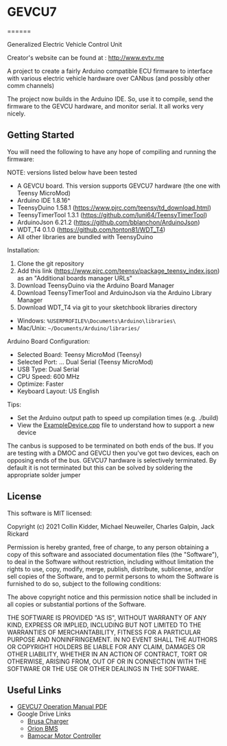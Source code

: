 # GEVCU7
======

Generalized Electric Vehicle Control Unit

Creator's website can be found at : http://www.evtv.me

A project to create a fairly Arduino compatible ECU firmware
to interface with various electric vehicle hardware over CANbus
(and possibly other comm channels)

The project now builds in the Arduino IDE. So, use it to compile, send the firmware to the GEVCU hardware, and monitor serial. It all works very nicely.

## Getting Started
You will need the following to have any hope of compiling and running the firmware:

NOTE: versions listed below have been tested
- A GEVCU board. This version supports GEVCU7 hardware (the one with Teensy MicroMod)
- Arduino IDE 1.8.16^
- TeensyDuino 1.58.1 (https://www.pjrc.com/teensy/td_download.html)
- TeensyTimerTool 1.3.1 (https://github.com/luni64/TeensyTimerTool)
- ArduinoJson 6.21.2 (https://github.com/bblanchon/ArduinoJson)
- WDT_T4 0.1.0 (https://github.com/tonton81/WDT_T4)
- All other libraries are bundled with TeensyDuino

Installation:
1. Clone the git repository
2. Add this link (https://www.pjrc.com/teensy/package_teensy_index.json) as an "Additional boards manager URLs"
3. Download TeensyDuino via the Arduino Board Manager
4. Download TeensyTimerTool and ArduinoJson via the Arduino Library Manager
5. Download WDT_T4 via git to your sketchbook libraries directory
  * Windows: `%USERPROFILE%\Documents\Arduino\libraries\`
  * Mac/Unix: `~/Documents/Arduino/libraries/`

Arduino Board Configuration:
* Selected Board: Teensy MicroMod (Teensy)
* Selected Port: ... Dual Serial (Teensy MicroMod)
* USB Type: Dual Serial
* CPU Speed: 600 MHz
* Optimize: Faster
* Keyboard Layout: US English

Tips:
* Set the Arduino output path to speed up compilation times (e.g. ./build)
* View the [ExampleDevice.cpp](docs/ExampleDevice.cpp) file to understand how to support a new device


The canbus is supposed to be terminated on both ends of the bus. If you are testing with a DMOC and GEVCU then you've got two devices, each on opposing ends of the bus. GEVCU7 hardware is selectively terminated. By default it is not terminated but this can be solved by soldering the appropriate solder jumper

## License

This software is MIT licensed:

Copyright (c) 2021 Collin Kidder, Michael Neuweiler, Charles Galpin, Jack Rickard

Permission is hereby granted, free of charge, to any person obtaining
a copy of this software and associated documentation files (the
"Software"), to deal in the Software without restriction, including
without limitation the rights to use, copy, modify, merge, publish,
distribute, sublicense, and/or sell copies of the Software, and to
permit persons to whom the Software is furnished to do so, subject to
the following conditions:

The above copyright notice and this permission notice shall be included
in all copies or substantial portions of the Software.

THE SOFTWARE IS PROVIDED "AS IS", WITHOUT WARRANTY OF ANY KIND,
EXPRESS OR IMPLIED, INCLUDING BUT NOT LIMITED TO THE WARRANTIES OF
MERCHANTABILITY, FITNESS FOR A PARTICULAR PURPOSE AND NONINFRINGEMENT.
IN NO EVENT SHALL THE AUTHORS OR COPYRIGHT HOLDERS BE LIABLE FOR ANY
CLAIM, DAMAGES OR OTHER LIABILITY, WHETHER IN AN ACTION OF CONTRACT,
TORT OR OTHERWISE, ARISING FROM, OUT OF OR IN CONNECTION WITH THE
SOFTWARE OR THE USE OR OTHER DEALINGS IN THE SOFTWARE.

## Useful Links
* [GEVCU7 Operation Manual PDF](docs/GEVCU_7.00_Manual.pdf)
* Google Drive Links
  * [Brusa Charger](https://drive.google.com/drive/u/0/folders/1DeVJPek3m3y8n4FABni9ARRhTu9wiDik)
  * [Orion BMS](https://drive.google.com/drive/u/0/folders/1ZqXBEEOgR6AhwdcV8Tug0shH_WJ5AyDg)
  * [Bamocar Motor Controller](https://drive.google.com/drive/u/0/folders/1WSYGdv5YnkaVZ9nAUO3y6nDQfeHA4u8Z)